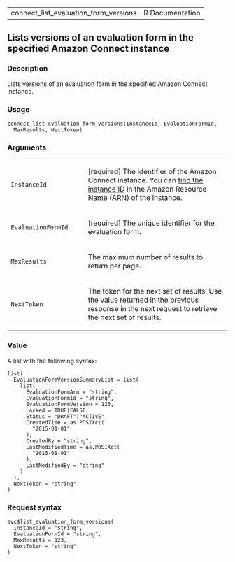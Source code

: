 <table style="width: 100%;">
<tbody>
<tr class="odd">
<td>connect_list_evaluation_form_versions</td>
<td style="text-align: right;">R Documentation</td>
</tr>
</tbody>
</table>

## Lists versions of an evaluation form in the specified Amazon Connect instance

### Description

Lists versions of an evaluation form in the specified Amazon Connect
instance.

### Usage

    connect_list_evaluation_form_versions(InstanceId, EvaluationFormId,
      MaxResults, NextToken)

### Arguments

<table>
<colgroup>
<col style="width: 35%" />
<col style="width: 65%" />
</colgroup>
<tbody>
<tr class="odd">
<td><code
id="connect_list_evaluation_form_versions_:_InstanceId">InstanceId</code></td>
<td><p>[required] The identifier of the Amazon Connect instance. You can
<a
href="https://docs.aws.amazon.com/connect/latest/adminguide/find-instance-arn.html">find
the instance ID</a> in the Amazon Resource Name (ARN) of the
instance.</p></td>
</tr>
<tr class="even">
<td><code
id="connect_list_evaluation_form_versions_:_EvaluationFormId">EvaluationFormId</code></td>
<td><p>[required] The unique identifier for the evaluation
form.</p></td>
</tr>
<tr class="odd">
<td><code
id="connect_list_evaluation_form_versions_:_MaxResults">MaxResults</code></td>
<td><p>The maximum number of results to return per page.</p></td>
</tr>
<tr class="even">
<td><code
id="connect_list_evaluation_form_versions_:_NextToken">NextToken</code></td>
<td><p>The token for the next set of results. Use the value returned in
the previous response in the next request to retrieve the next set of
results.</p></td>
</tr>
</tbody>
</table>

### Value

A list with the following syntax:

    list(
      EvaluationFormVersionSummaryList = list(
        list(
          EvaluationFormArn = "string",
          EvaluationFormId = "string",
          EvaluationFormVersion = 123,
          Locked = TRUE|FALSE,
          Status = "DRAFT"|"ACTIVE",
          CreatedTime = as.POSIXct(
            "2015-01-01"
          ),
          CreatedBy = "string",
          LastModifiedTime = as.POSIXct(
            "2015-01-01"
          ),
          LastModifiedBy = "string"
        )
      ),
      NextToken = "string"
    )

### Request syntax

    svc$list_evaluation_form_versions(
      InstanceId = "string",
      EvaluationFormId = "string",
      MaxResults = 123,
      NextToken = "string"
    )
